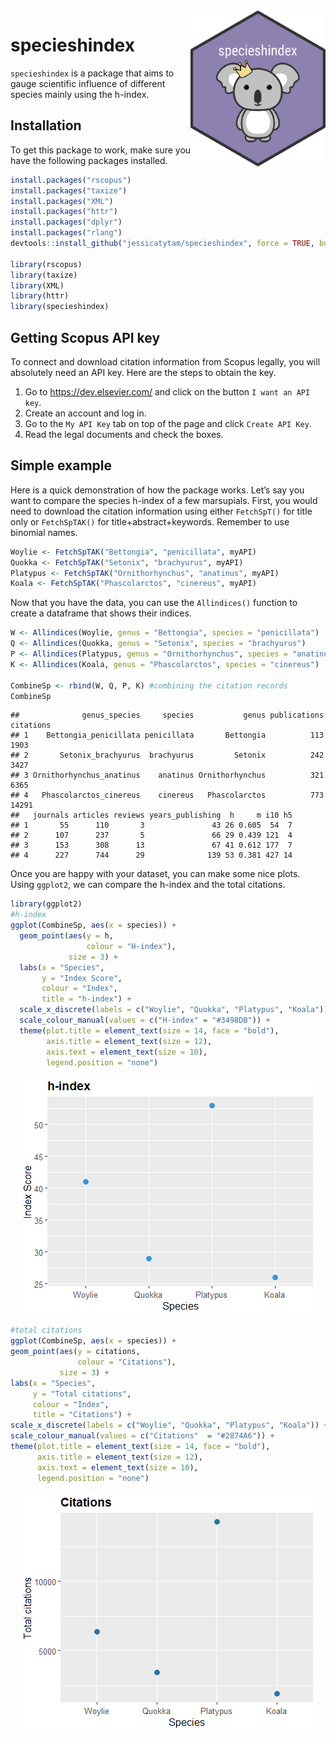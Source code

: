 
<img src="README_files/figure-gfm/stickerfile.png" alt="hexsticker" height="250px" align="right" />

# specieshindex

`specieshindex` is a package that aims to gauge scientific influence of
different species mainly using the h-index.

## Installation

To get this package to work, make sure you have the following packages
installed.

``` r
install.packages("rscopus")
install.packages("taxize")
install.packages("XML")
install.packages("httr")
install.packages("dplyr")
install.packages("rlang")
devtools::install_github("jessicatytam/specieshindex", force = TRUE, build_vignettes = TRUE)

library(rscopus)
library(taxize)
library(XML)
library(httr)
library(specieshindex)
```

## Getting Scopus API key

To connect and download citation information from Scopus legally, you
will absolutely need an API key. Here are the steps to obtain the key.

1.  Go to <https://dev.elsevier.com/> and click on the button `I want an
    API key`.
2.  Create an account and log in.
3.  Go to the `My API Key` tab on top of the page and click `Create API
    Key`.
4.  Read the legal documents and check the boxes.

## Simple example

Here is a quick demonstration of how the package works. Let’s say you
want to compare the species h-index of a few marsupials. First, you
would need to download the citation information using either
`FetchSpT()` for title only or `FetchSpTAK()` for
title+abstract+keywords. Remember to use binomial names.

``` r
Woylie <- FetchSpTAK("Bettongia", "penicillata", myAPI)
Quokka <- FetchSpTAK("Setonix", "brachyurus", myAPI)
Platypus <- FetchSpTAK("Ornithorhynchus", "anatinus", myAPI)
Koala <- FetchSpTAK("Phascolarctos", "cinereus", myAPI)
```

Now that you have the data, you can use the `Allindices()` function to
create a dataframe that shows their indices.

``` r
W <- Allindices(Woylie, genus = "Bettongia", species = "penicillata")
Q <- Allindices(Quokka, genus = "Setonix", species = "brachyurus")
P <- Allindices(Platypus, genus = "Ornithorhynchus", species = "anatinus")
K <- Allindices(Koala, genus = "Phascolarctos", species = "cinereus")

CombineSp <- rbind(W, Q, P, K) #combining the citation records
CombineSp
```

    ##              genus_species     species           genus publications citations
    ## 1    Bettongia_penicillata penicillata       Bettongia          113      1903
    ## 2       Setonix_brachyurus  brachyurus         Setonix          242      3427
    ## 3 Ornithorhynchus_anatinus    anatinus Ornithorhynchus          321      6365
    ## 4   Phascolarctos_cinereus    cinereus   Phascolarctos          773     14291
    ##   journals articles reviews years_publishing  h     m i10 h5
    ## 1       55      110       3               43 26 0.605  54  7
    ## 2      107      237       5               66 29 0.439 121  4
    ## 3      153      308      13               67 41 0.612 177  7
    ## 4      227      744      29              139 53 0.381 427 14

Once you are happy with your dataset, you can make some nice plots.
Using `ggplot2`, we can compare the h-index and the total citations.

``` r
library(ggplot2)
#h-index
ggplot(CombineSp, aes(x = species)) +
  geom_point(aes(y = h,
                 colour = "H-index"),
             size = 3) +
  labs(x = "Species",
       y = "Index Score",
       colour = "Index",
       title = "h-index") +
  scale_x_discrete(labels = c("Woylie", "Quokka", "Platypus", "Koala")) +
  scale_colour_manual(values = c("H-index" = "#3498DB")) +
  theme(plot.title = element_text(size = 14, face = "bold"),
        axis.title = element_text(size = 12),
        axis.text = element_text(size = 10),
        legend.position = "none")
```

<img src="README_files/figure-gfm/unnamed-chunk-5-1.png" style="display: block; margin: auto;" />

``` r
#total citations
ggplot(CombineSp, aes(x = species)) +
geom_point(aes(y = citations,
               colour = "Citations"),
           size = 3) +
labs(x = "Species",
     y = "Total citations",
     colour = "Index",
     title = "Citations") +
scale_x_discrete(labels = c("Woylie", "Quokka", "Platypus", "Koala")) + 
scale_colour_manual(values = c("Citations"  = "#2874A6")) +
theme(plot.title = element_text(size = 14, face = "bold"),
      axis.title = element_text(size = 12),
      axis.text = element_text(size = 10),
      legend.position = "none")
```

<img src="README_files/figure-gfm/unnamed-chunk-5-2.png" style="display: block; margin: auto;" />

